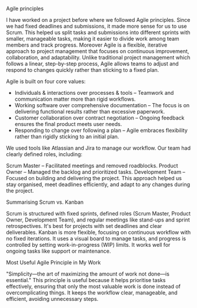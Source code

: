 Agile principles 

I have worked on a project before where we followed Agile principles. Since we had fixed deadlines and submissions, it made more sense for us to use Scrum. This helped us split tasks and submissions into different sprints with smaller, manageable tasks, making it easier to divide work among team members and track progress.
Moreover Agile is a flexible, iterative approach to project management that focuses on continuous improvement, collaboration, and adaptability. Unlike traditional project management  which follows a linear, step-by-step process, Agile allows teams to adjust and respond to changes quickly rather than sticking to a fixed plan.

Agile is built on four core values:

- Individuals & interactions over processes & tools – Teamwork and communication matter more than rigid workflows.
- Working software over comprehensive documentation – The focus is on delivering functional results rather than excessive paperwork.
- Customer collaboration over contract negotiation – Ongoing feedback ensures the final product meets user needs.
- Responding to change over following a plan – Agile embraces flexibility rather than rigidly sticking to an initial plan.

We used tools like Atlassian and Jira to manage our workflow. Our team had clearly defined roles, including:

Scrum Master – Facilitated meetings and removed roadblocks.
Product Owner – Managed the backlog and prioritized tasks.
Development Team – Focused on building and delivering the project.
This approach helped us stay organised, meet deadlines efficiently, and adapt to any changes during the project.

Summarising Scrum vs. Kanban

Scrum is structured with fixed sprints, defined roles (Scrum Master, Product Owner, Development Team), and regular meetings like stand-ups and sprint retrospectives. It's best for projects with set deadlines and clear deliverables.
Kanban is more flexible, focusing on continuous workflow with no fixed iterations. It uses a visual board to manage tasks, and progress is controlled by setting work-in-progress (WIP) limits. It works well for ongoing tasks like support or maintenance.

Most Useful Agile Principle in My Work

"Simplicity—the art of maximizing the amount of work not done—is essential."
This principle is useful because it helps prioritise tasks effectively, ensuring that only the most valuable work is done instead of overcomplicating things. It keeps the workflow clear, manageable, and efficient, avoiding unnecessary steps.